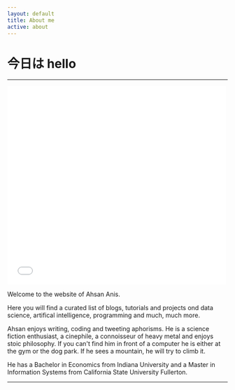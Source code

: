 ```yaml
---
layout: default
title: About me
active: about
---
```


<p><h1>今日は hello</h1></p>

___

<iframe src="//weheartit.com/widget/entry/304059512/?avatar=1&title=1&subtitle=1" style="width:500px;height:453px" frameborder="0"></iframe>

Welcome to the website of Ahsan Anis.

Here you will find a curated list of blogs, tutorials and projects ond data science, artifical intelligence, programming and much, much more.

Ahsan enjoys writing, coding and tweeting aphorisms. He is a science fiction enthusiast, a cinephile, a connoisseur of heavy metal and enjoys stoic philosophy. If you can't find him in front of a computer he is either at the gym or the dog park. If he sees a mountain, he will try to climb it.

He has a Bachelor in Economics from Indiana University and a Master in Information Systems from California State University Fullerton.

___




 





